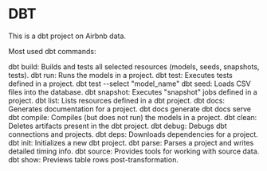 # DBT

This is a dbt project on Airbnb data. 

Most used dbt commands:

dbt build: Builds and tests all selected resources (models, seeds, snapshots, tests).
dbt run: Runs the models in a project.
dbt test: Executes tests defined in a project.
  dbt test --select "model_name"
dbt seed: Loads CSV files into the database.
dbt snapshot: Executes "snapshot" jobs defined in a project.
dbt list: Lists resources defined in a dbt project.
dbt docs: Generates documentation for a project.
  dbt docs generate 
  dbt docs serve
dbt compile: Compiles (but does not run) the models in a project.
dbt clean: Deletes artifacts present in the dbt project.
dbt debug: Debugs dbt connections and projects.
dbt deps: Downloads dependencies for a project.
dbt init: Initializes a new dbt project.
dbt parse: Parses a project and writes detailed timing info.
dbt source: Provides tools for working with source data.
dbt show: Previews table rows post-transformation.

